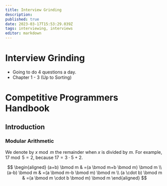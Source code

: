 ```yaml
---
title: Interview Grinding
description: 
published: true
date: 2023-03-17T15:53:29.039Z
tags: interviewing, interviews
editor: markdown
---
```


# Interview Grinding
- Going to do 4 questions a day. 
- Chapter 1 - 3 (Up to Sorting)

# Competitive Programmers Handbook
## Introduction
### Modular Arithmetic
We denote by $x \bmod m$ the remainder when $x$ is divided by $m$. For example, $17 \bmod 5=2$, because $17=3 \cdot 5+2$.

$$
\begin{aligned}
(a+b) \bmod m & =(a \bmod m+b \bmod m) \bmod m \\
(a-b) \bmod m & =(a \bmod m-b \bmod m) \bmod m \\
(a \cdot b) \bmod m & =(a \bmod m \cdot b \bmod m) \bmod m
\end{aligned}
$$